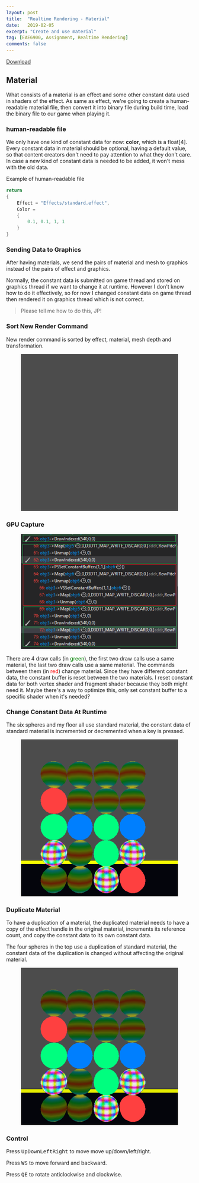 ```yaml
---
layout: post
title:  "Realtime Rendering - Material"
date:   2019-02-05
excerpt: "Create and use material"
tag: [EAE6900, Assignment, Realtime Rendering]
comments: false
---
```

<div markdown="0"><a href="https://drive.google.com/open?id=1qJV4BOca9NfmFYgBDdbi7CPb12qi5eua" class="btn btn-info">Download</a></div>

## Material

What consists of a material is an effect and some other constant data used in shaders of the effect. As same as effect, we're going to create a human-readable material file, then convert it into binary file during build time, load the binary file to our game when playing it.

### human-readable file

We only have one kind of constant data for now: **color**, which is a float[4]. Every constant data in material should be optional, having a default value, so that content creators don't need to pay attention to what they don't care. In case a new kind of constant data is needed to be added, it won't mess with the old data.

Example of human-readable file
~~~ c++
return
{
	Effect = "Effects/standard.effect",
	Color = 
	{
		0.1, 0.1, 1, 1
	}
}
~~~

### Sending Data to Graphics

After having materials, we send the pairs of material and mesh to graphics instead of the pairs of effect and graphics.

Normally, the constant data is submitted on game thread and stored on graphics thread if we want to change it at runtime. However I don't know how to do it effectively, so for now I changed constant data on game thread then rendered it on graphics thread which is not correct.
> Please tell me how to do this, JP!

### Sort New Render Command

New render command is sorted by effect, material, mesh depth and transformation.

<figure>
	<a href="../assets/img/blog/RealtimeRendering/Assignment04/1.gif"><img src="../assets/img/blog/RealtimeRendering/Assignment04/1.gif"></a>
</figure>


### GPU Capture

<figure>
	<a href="../assets/img/blog/RealtimeRendering/Assignment04/1.png"><img src="../assets/img/blog/RealtimeRendering/Assignment04/1.png"></a>
</figure>

There are 4 draw calls (in <span style="color:green">green</span>), the first two draw calls use a same material, the last two draw calls use a same material. The commands between them (in <span style="color:red">red</span>) change material. Since they have different constant data, the constant buffer is reset between the two materials. I reset constant data for both vertex shader and fragment shader because they both might need it. Maybe there's a way to optimize this, only set constant buffer to a specific shader when it's needed? 

### Change Constant Data At Runtime

The six spheres and my floor all use standard material, the constant data of standard material is incremented or decremented when a key is pressed.

<figure>
	<a href="../assets/img/blog/RealtimeRendering/Assignment04/2.gif"><img src="../assets/img/blog/RealtimeRendering/Assignment04/2.gif"></a>
</figure>

### Duplicate Material

To have a duplication of a material, the duplicated material needs to have a copy of the effect handle in the original material, increments its reference count, and copy the constant data to its own constant data.

The four spheres in the top use a duplication of standard material, the constant data of the duplication is changed without affecting the original material.

<figure>
	<a href="../assets/img/blog/RealtimeRendering/Assignment04/3.gif"><img src="../assets/img/blog/RealtimeRendering/Assignment04/3.gif"></a>
</figure>

### Control

Press <kbd>Up</kbd><kbd>Down</kbd><kbd>Left</kbd><kbd>Right</kbd> to move move up/down/left/right.

Press <kbd>W</kbd><kbd>S</kbd> to move forward and backward.

Press <kbd>Q</kbd><kbd>E</kbd> to rotate anticlockwise and clockwise.








